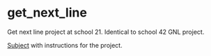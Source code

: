 # get_next_line
Get next line project at school 21. Identical to school 42 GNL project.

[Subject](./get_next_line.en.pdf) with instructions for the project.
